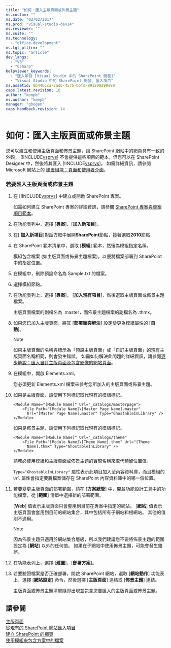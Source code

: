 ```yaml
---
title: "如何：匯入主版頁面或佈景主題"
ms.custom: ""
ms.date: "02/02/2017"
ms.prod: "visual-studio-dev14"
ms.reviewer: ""
ms.suite: ""
ms.technology: 
  - "office-development"
ms.tgt_pltfrm: ""
ms.topic: "article"
dev_langs: 
  - "VB"
  - "CSharp"
helpviewer_keywords: 
  - "匯入項目 [Visual Studio 中的 SharePoint 開發]"
  - "Visual Studio 中的 SharePoint 開發, 匯入項目"
ms.assetid: 8b446cca-2adb-457b-bbfd-891209290e80
caps.latest.revision: 18
author: "kempb"
ms.author: "kempb"
manager: "ghogen"
caps.handback.revision: 14
---
```

# 如何：匯入主版頁面或佈景主題
  您可以建立和使用主版頁面和佈景主題，讓 SharePoint 網站中的網頁具有一致的外觀。  [!INCLUDE[vsprvs](../sharepoint/includes/vsprvs-md.md)] 不會提供這些項目的範本，但您可以在 SharePoint Designer 中，然後將其匯入 [!INCLUDE[vsprvs](../sharepoint/includes/vsprvs-md.md)]。  如需詳細資訊，請參閱 Microsoft 網站上的 [建置組塊：頁面和使用者介面](http://go.microsoft.com/fwlink/?LinkID=182095)。  
  
### 若要匯入主版頁面或佈景主題  
  
1.  在 [!INCLUDE[vsprvs](../sharepoint/includes/vsprvs-md.md)] 中建立或開啟 SharePoint 專案。  
  
     如需如何建立 SharePoint 專案的詳細資訊，請參閱 [SharePoint 專案與專案項目範本](../sharepoint/sharepoint-project-and-project-item-templates.md)。  
  
2.  在功能表列中，選擇 \[**專案**\]、\[**加入新項目**\]。  
  
3.  在\[ **加入新項目**\]對話方框中展開**SharePoint**節點，接著選取**2010**節點  
  
4.  在 SharePoint 範本清單中，選取 \[**模組**\] 範本，然後為模組指定名稱。  
  
     模組包含檔案 \(如主版頁面或佈景主題檔案\)，以便將檔案部署到 SharePoint 中的指定位置。  
  
5.  在模組中，刪除預設命名為 Sample.txt 的檔案。  
  
6.  選擇模組節點。  
  
7.  在功能表列上，選擇 \[**專案**\]， \[**加入現有項目**\]，然後選取主版頁面或佈景主題檔案。  
  
     主版頁面檔案的副檔名為 .master，而佈景主題檔案的副檔名為 .thmx。  
  
8.  如果您已加入主版頁面，將其 \[**部署衝突解決**\] 設定變更為模組屬性的 \[**自動**\]。  
  
    > [!NOTE]  
    >  如果主版頁面的名稱與標示為「預設主版頁面」或「自訂主版頁面」的現有主版頁面名稱相同，則會發生錯誤。  如需如何解決此問題的詳細資訊，請參閱[逐步解說：匯入自訂主版頁面及包含影像的網站頁面](../sharepoint/walkthrough-import-a-custom-master-page-and-site-page-with-an-image.md)。  
  
9. 在模組中，開啟 Elements.xml。  
  
     您必須更新 Elements.xml 檔案來參考您所加入的主版頁面或佈景主題。  
  
10. 如果是主版頁面，請使用下列標記取代現有的模組標記。  
  
    ```  
    <Module Name="[Module Name]" Url="_catalogs/masterpage">  
        <File Path="[Module Name]\[Master Page Name].master"   
          Url="[Master Page Name].master" Type="GhostableInLibrary" />  
    </Module>  
    ```  
  
     如果是佈景主題，請使用下列標記取代現有的模組標記。  
  
    ```  
    <Module Name="[Module Name]" Url="_catalogs/theme"   
        <File Path="[Module Name]\[Theme Name].thmx" Url="[Theme     
          Name].thmx" Type="GhostableInLibrary" />  
    </Module>  
    ```  
  
     請務必使用模組和主版頁面或佈景主題的實際名稱來取代預留位置值。  
  
     `Type="GhostableInLibrary"` 屬性表示此項目加入至內容資料庫，而且模組的 `Url` 屬性會指定要將檔案儲存在 SharePoint 內容資料庫中的哪一個位置。  
  
11. 若要變更主版頁面的部署範圍，請在 \[**方案總管**\] 中，開啟功能設計工具中的功能檔案，從 \[**範圍**\] 清單中選擇新的部署範圍。  
  
     \[**Web**\] 值表示主版頁面只會套用到目前在專案中指定的網站。  \[**網站**\] 值表示主版頁面會套用到目前的網站集合，其中包括所有子網站和根網站。  其他的值則不適用。  
  
    > [!NOTE]  
    >  因為佈景主題只適用於網站集合層級，所以我們建議您不要將佈景主題的範圍設定為 \[**網站**\] 以外的任何值。  如果在子網站中使用佈景主題，可能會發生錯誤。  
  
12. 在功能表列上，選擇 \[**建置**\]、\[**部署方案**\]。  
  
13. 若要驗證檔案是否正確部署，開啟 SharePoint 網站，選取 \[**網站動作**\] 功能表上，選擇 \[**網站設定**\] 命令，然後選擇 \[**主版頁面**\] 連結或 \[**佈景主題**\] 連結。  
  
     主版頁面或佈景主題清單隨即出現並包含您要匯入的主版頁面或佈景主題。  
  
## 請參閱  
 [主版頁面](http://go.microsoft.com/fwlink/?LinkId=184955)   
 [從現有的 SharePoint 網站匯入項目](../sharepoint/importing-items-from-an-existing-sharepoint-site.md)   
 [建立 SharePoint 的網頁](../sharepoint/creating-pages-for-sharepoint.md)   
 [使用模組來包含方案中的檔案](../sharepoint/using-modules-to-include-files-in-the-solution.md)  
  
  